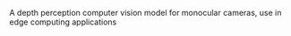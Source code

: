 A depth perception computer vision model for monocular cameras, use in edge computing applications


